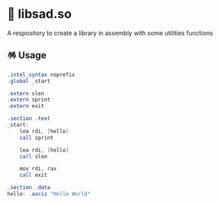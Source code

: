 # 🍞 libsad.so

A respository to create a library in assembly with some utilities functions

## 🪅 Usage

```as
.intel_syntax noprefix
.global _start

.extern slen
.extern sprint
.extern exit

.section .text
_start:
    lea rdi, [hello]
    call sprint

    lea rdi, [hello]
    call slen

    mov rdi, rax
    call exit

.section .data
hello: .asciz "Hello World"
```
